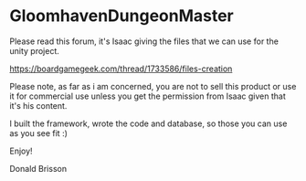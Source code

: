 # GloomhavenDungeonMaster

Please read this forum, it's Isaac giving the files that we can use for the unity project. 

https://boardgamegeek.com/thread/1733586/files-creation


Please note, as far as i am concerned, you are not to sell this product or use it for commercial use unless you get the permission from Isaac given that it's his content. 

I built the framework, wrote the code and database, so those you can use as you see fit :) 

Enjoy!

Donald Brisson
